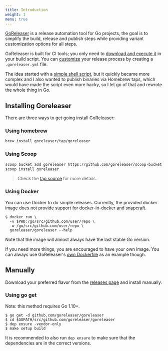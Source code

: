 ```yaml
---
title: Introduction
weight: 1
menu: true
---
```


[GoReleaser](https://github.com/goreleaser/goreleaser) is a release automation
tool for Go projects, the goal is to simplify the build, release and
publish steps while providing variant customization options for all steps.

GoReleaser is built for CI tools; you only need to
[download and execute it](#ci_integration) in your build script.
You can [customize](#customization) your release process by
creating a `.goreleaser.yml` file.

The idea started with a
[simple shell script](https://github.com/goreleaser/old-go-releaser),
but it quickly became more complex and I also wanted to publish binaries via
Homebrew taps, which would have made the script even more hacky, so I let go of
that and rewrote the whole thing in Go.

## Installing Goreleaser

There are three ways to get going install GoReleaser:

### Using homebrew

```sh
brew install goreleaser/tap/goreleaser
```

### Using Scoop

```sh
scoop bucket add goreleaser https://github.com/goreleaser/scoop-bucket.git
scoop install goreleaser
```

> Check the [tap source](https://github.com/goreleaser/homebrew-tap) for
> more details.

### Using Docker

You can use Docker to do simple releases. Currently, the provided docker
image does not provide support for docker-in-docker and snapcraft.

```console
$ docker run \
  -v $PWD:/go/src/github.com/user/repo \
  -w /go/src/github.com/user/repo \
  goreleaser/goreleaser --help
```

Note that the image will almost always have the last stable Go version.

If you need more things, you are encouraged to have your own image. You can
always use GoReleaser's [own Dockerfile][dockerfile] as an example though.

[dockerfile]: https://github.com/goreleaser/goreleaser/blob/master/Dockerfile

## Manually

Download your preferred flavor from the [releases page](https://github.com/goreleaser/goreleaser/releases/latest) and install
manually.

### Using go get

Note: this method requires Go 1.10+.

```console
$ go get -d github.com/goreleaser/goreleaser
$ cd $GOPATH/src/github.com/goreleaser/goreleaser
$ dep ensure -vendor-only
$ make setup build
```

It is recommended to also run `dep ensure` to make sure that the dependencies
are in the correct versions.

